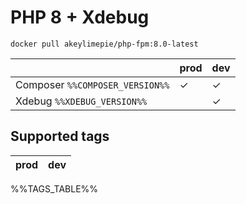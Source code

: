 # PHP 8 + Xdebug

```
docker pull akeylimepie/php-fpm:8.0-latest
```

| | prod | dev |
| --- | --- | --- |
| Composer `%%COMPOSER_VERSION%%` | &check; | &check; |
| Xdebug `%%XDEBUG_VERSION%%` |  | &check; |

## Supported tags

| prod | dev |
| --- | --- |
%%TAGS_TABLE%%
